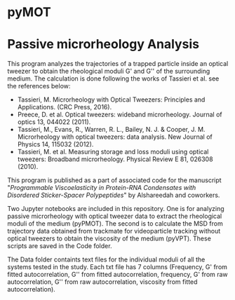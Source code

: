 # pyMOT
# Passive microrheology Analysis
This program analyzes the trajectories of a trapped particle inside an optical tweezer to obtain the rheological moduli G' and G'' of the surrounding medium. The calculation is done following the works of Tassieri et al. see the references below:
* Tassieri, M. Microrheology with Optical Tweezers: Principles and Applications.  (CRC Press, 2016).
* Preece, D. et al. Optical tweezers: wideband microrheology. Journal of optics 13, 044022 (2011).
* Tassieri, M., Evans, R., Warren, R. L., Bailey, N. J. & Cooper, J. M. Microrheology with optical tweezers: data analysis. New Journal of Physics 14, 115032 (2012).
* Tassieri, M. et al. Measuring storage and loss moduli using optical tweezers: Broadband microrheology. Physical Review E 81, 026308 (2010).

This program is published as a part of associated code for the manuscript "*Programmable Viscoelasticity in Protein-RNA Condensates with Disordered Sticker-Spacer Polypeptides*" by Alshareedah and coworkers.


Two Jupyter notebooks are included in this repository. One is for analyzing passive microrheology with optical tweezer data to extract the rheological moduli of the medium (pyPMOT). The second is to calculate the MSD from trajectory data obtained from trackmate for videoparticle tracking without optical tweezers to obtain the viscosity of the medium (pyVPT). These scripts are saved in the Code folder. 

The Data folder containts text files for the individual moduli of all the systems tested in the study. Each txt file has 7 columns (Frequency, G' from fitted autocorrelation, G'' from fitted autocorrelation, frequency, G' from raw autocorrelation, G'' from raw autocorrelation, viscosity from fitted autocorrelation). 
